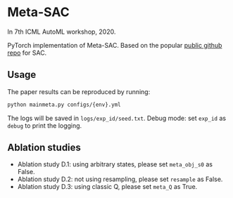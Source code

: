 # Meta-SAC
In 7th ICML AutoML workshop, 2020.

PyTorch implementation of Meta-SAC. Based on the popular [public github repo](https://github.com/pranz24/pytorch-soft-actor-critic/tree/d8ba7370e574340e9e0e9dd0276dbd2241ff3fd1) for SAC.

## Usage
The paper results can be reproduced by running:
```bash
python mainmeta.py configs/{env}.yml
```
The logs will be saved in `logs/exp_id/seed.txt`. Debug mode: set `exp_id` as `debug` to print the logging.

## Ablation studies
- Ablation study D.1: using arbitrary states, please set `meta_obj_s0` as False.
- Ablation study D.2: not using resampling, please set `resample` as False.
- Ablation study D.3: using classic Q, please set `meta_Q` as True.
